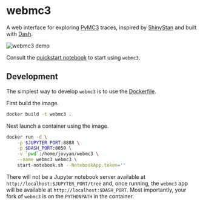 # webmc3
A web interface for exploring [PyMC3](https://github.com/pymc-devs/pymc3) traces, inspired by [ShinyStan](https://github.com/stan-dev/shinystan) and built with [Dash](https://github.com/plotly/dash).

![webmc3 demo](https://media.giphy.com/media/3ohc18OfTZ2poulJII/giphy.gif)

Consult the [quickstart notebook](/docs/notebooks/Quickstart.ipynb) to start using `webmc3`.

## Development

The simplest way to develop `webmc3` is to use the [Dockerfile](/Dockerfile).

First build the image.

```bash
docker build -t webmc3 .
```

Next launch a container using the image.

```bash
docker run -d \
    -p $JUPYTER_PORT:8888 \
    -p $DASH_PORT:8050 \
    -v `pwd`:/home/jovyan/webmc3 \
    --name webmc3 webmc3 \
    start-notebook.sh --NotebookApp.token=''
```

There will not be a Jupyter notebook server available at `http://localhost:$JUPYTER_PORT/tree` and, once running, the `webmc3` app will be available at `http://localhost:$DASH_PORT`.  Most importantly, your fork of `webmc3` is on the `PYTHONPATH` in the container.
